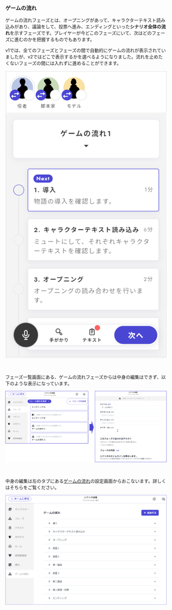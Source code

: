 ### ゲームの流れ

ゲームの流れフェーズとは、オープニングがあって、キャラクターテキスト読み込みがあり、議論をして、投票へ進み、エンディングといった**シナリオ全体の流れ**を示すフェーズです。プレイヤーが今どこのフェーズにいて、次はどのフェーズに進むのかを把握するものでもあります。

v1では、全てのフェーズとフェーズの間で自動的にゲームの流れが表示されていましたが、v2ではどこで表示するかを選べるようになりました。流れを止めたくないフェーズの間には入れずに進めることができます。

![](../../images/timeline1.png)  

<br>

フェーズ一覧画面にある、ゲームの流れフェーズからは中身の編集はできず、以下のような表示になっています。

![](../../images/timeline2.png)

<br>

中身の編集は左のタブにある[ゲームの流れ](/overview/timeline.md)の設定画面からおこないます。詳しくはそちらをご覧ください。

![](../../images/timeline3.png)
